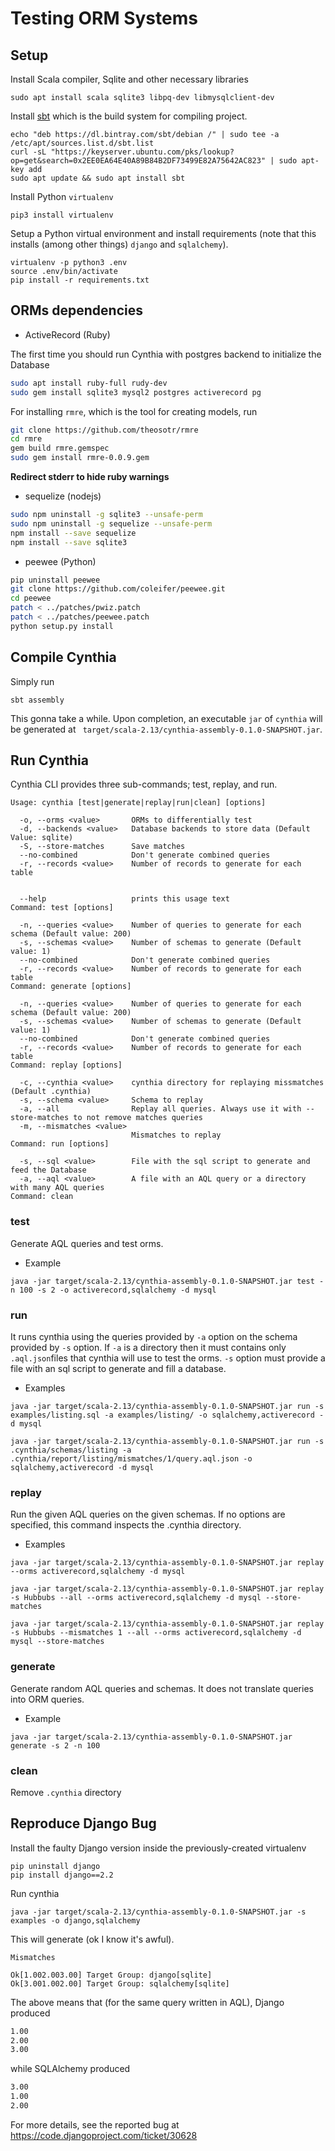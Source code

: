 # Testing ORM Systems

## Setup

Install Scala compiler, Sqlite and other necessary libraries

```
sudo apt install scala sqlite3 libpq-dev libmysqlclient-dev
```

Install [sbt](https://www.scala-sbt.org/) which is the
build system for compiling project.

```
echo "deb https://dl.bintray.com/sbt/debian /" | sudo tee -a /etc/apt/sources.list.d/sbt.list
curl -sL "https://keyserver.ubuntu.com/pks/lookup?op=get&search=0x2EE0EA64E40A89B84B2DF73499E82A75642AC823" | sudo apt-key add
sudo apt update && sudo apt install sbt
```

Install Python `virtualenv`
```
pip3 install virtualenv
```

Setup a Python virtual environment and install requirements
(note that this installs (among other things) `django` and `sqlalchemy`).

```
virtualenv -p python3 .env
source .env/bin/activate
pip install -r requirements.txt
```

## ORMs dependencies

* ActiveRecord (Ruby)

The first time you should run Cynthia with postgres backend to initialize
the Database

```bash
sudo apt install ruby-full rudy-dev
sudo gem install sqlite3 mysql2 postgres activerecord pg
```

For installing `rmre`, which is the tool for creating models, run

```bash
git clone https://github.com/theosotr/rmre
cd rmre
gem build rmre.gemspec
sudo gem install rmre-0.0.9.gem
```

__Redirect stderr to hide ruby warnings__

* sequelize (nodejs)

```bash
sudo npm uninstall -g sqlite3 --unsafe-perm
sudo npm uninstall -g sequelize --unsafe-perm
npm install --save sequelize
npm install --save sqlite3
```

* peewee (Python)

```bash
pip uninstall peewee
git clone https://github.com/coleifer/peewee.git
cd peewee
patch < ../patches/pwiz.patch
patch < ../patches/peewee.patch
python setup.py install
```

## Compile Cynthia

Simply run

```
sbt assembly
```

This gonna take a while. Upon completion, an executable `jar` of
`cynthia` will be generated at ` target/scala-2.13/cynthia-assembly-0.1.0-SNAPSHOT.jar`.


## Run Cynthia

Cynthia CLI provides three sub-commands; test, replay, and run.

```
Usage: cynthia [test|generate|replay|run|clean] [options]

  -o, --orms <value>       ORMs to differentially test
  -d, --backends <value>   Database backends to store data (Default Value: sqlite)
  -S, --store-matches      Save matches
  --no-combined            Don't generate combined queries
  -r, --records <value>    Number of records to generate for each table


  --help                   prints this usage text
Command: test [options]

  -n, --queries <value>    Number of queries to generate for each schema (Default value: 200)
  -s, --schemas <value>    Number of schemas to generate (Default value: 1)
  --no-combined            Don't generate combined queries
  -r, --records <value>    Number of records to generate for each table
Command: generate [options]

  -n, --queries <value>    Number of queries to generate for each schema (Default value: 200)
  -s, --schemas <value>    Number of schemas to generate (Default value: 1)
  --no-combined            Don't generate combined queries
  -r, --records <value>    Number of records to generate for each table
Command: replay [options]

  -c, --cynthia <value>    cynthia directory for replaying missmatches (Default .cynthia)
  -s, --schema <value>     Schema to replay
  -a, --all                Replay all queries. Always use it with --store-matches to not remove matches queries
  -m, --mismatches <value>
                           Mismatches to replay
Command: run [options]

  -s, --sql <value>        File with the sql script to generate and feed the Database
  -a, --aql <value>        A file with an AQL query or a directory with many AQL queries
Command: clean
```

### test

Generate AQL queries and test orms.

* Example

```
java -jar target/scala-2.13/cynthia-assembly-0.1.0-SNAPSHOT.jar test -n 100 -s 2 -o activerecord,sqlalchemy -d mysql
```

### run

It runs cynthia using the queries provided by `-a` option on the schema provided
by `-s` option. If `-a` is a directory then it must contains only `.aql.json`files
that cynthia will use to test the orms. `-s` option must provide a file
with an sql script to generate and fill a database.

* Examples

```
java -jar target/scala-2.13/cynthia-assembly-0.1.0-SNAPSHOT.jar run -s examples/listing.sql -a examples/listing/ -o sqlalchemy,activerecord -d mysql
```

```
java -jar target/scala-2.13/cynthia-assembly-0.1.0-SNAPSHOT.jar run -s .cynthia/schemas/listing -a .cynthia/report/listing/mismatches/1/query.aql.json -o sqlalchemy,activerecord -d mysql
```

### replay

Run the given AQL queries on the given schemas. If no options are specified, this command inspects the .cynthia directory.

* Examples

```
java -jar target/scala-2.13/cynthia-assembly-0.1.0-SNAPSHOT.jar replay --orms activerecord,sqlalchemy -d mysql
```

```
java -jar target/scala-2.13/cynthia-assembly-0.1.0-SNAPSHOT.jar replay -s Hubbubs --all --orms activerecord,sqlalchemy -d mysql --store-matches
```

```
java -jar target/scala-2.13/cynthia-assembly-0.1.0-SNAPSHOT.jar replay -s Hubbubs --mismatches 1 --all --orms activerecord,sqlalchemy -d mysql --store-matches
```

### generate

Generate random AQL queries and schemas. It does not translate queries into ORM queries.

* Example

```
java -jar target/scala-2.13/cynthia-assembly-0.1.0-SNAPSHOT.jar generate -s 2 -n 100
```

### clean

Remove `.cynthia` directory

## Reproduce Django Bug

Install the faulty Django version inside the previously-created
virtualenv

```
pip uninstall django
pip install django==2.2
```

Run cynthia

```
java -jar target/scala-2.13/cynthia-assembly-0.1.0-SNAPSHOT.jar -s examples -o django,sqlalchemy
```

This will generate (ok I know it's awful).

```
Mismatches

Ok[1.002.003.00] Target Group: django[sqlite]
Ok[3.001.002.00] Target Group: sqlalchemy[sqlite]
```

The above means that (for the same query written in AQL), Django
produced
```bash
1.00
2.00
3.00
```

while SQLAlchemy produced

```bash
3.00
1.00
2.00
```

For more details, see the reported bug at
https://code.djangoproject.com/ticket/30628
